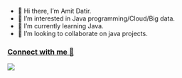 - 👋 Hi there, I’m Amit Datir.
- 👀 I’m interested in Java programming/Cloud/Big data.
- 🌱 I’m currently learning Java.
- 💞️ I’m looking to collaborate on java projects.
### [Connect with me 💬](https://www.linkedin.com/in/amit-datir/) 

<!---
AmitDatir/AmitDatir is a ✨ special ✨ repository because its `README.md` (this file) appears on your GitHub profile.
You can click the Preview link to take a look at your changes.
--->
![](https://komarev.com/ghpvc/?username=AmitDatir&color=blueviolet)
<!---
![visitor badge](https://visitor-badge.glitch.me/badge?page_id=jwenjian.visitor-badge&left_color=red&right_color=green&left_text=Visitors)
--->
